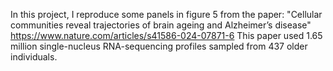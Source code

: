 In this project, I reproduce some panels in figure 5 from the paper: "Cellular communities reveal trajectories of brain ageing and Alzheimer’s disease"  
https://www.nature.com/articles/s41586-024-07871-6 
This paper used 1.65 million single-nucleus RNA-sequencing profiles sampled from 437 older individuals.
